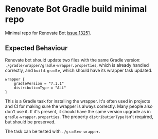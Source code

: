 # Renovate Bot Gradle build minimal repo
Minimal repo for Renovate Bot [issue 13251](https://github.com/renovatebot/renovate/issues/13251).

## Expected Behaviour

Renovate bot should update two files with the same Gradle version:
`./gradle/wrapper/gradle-wrapper.properties`, which is already handled correctly, and `build.gradle`, which should have its wrapper task updated.

```
wrapper {
    gradleVersion = "7.1.1"
    distributionType = "ALL"
}
```

This is a Gradle task for installing the wrapper.
It's often used in projects and CI for making sure the wrapper is always correctly.
Many people also don't use it.
If it's present, it should have the same version upgrade as in `gradle-wrapper.properties`.
The property `distributionType` isn't required, but should be preserved.

The task can be tested with `./gradlew wrapper`.
